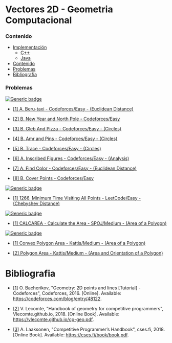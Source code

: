# Vectores 2D - Geometria Computacional

### Contenido

* [Implementación](#)
    * [C++](#)
    * [Java](#)
* [Contenido](#contenido)
* [Problemas](#problemas)
* [Bibliografia](#bibliografia)

### Problemas

[![Generic badge](https://img.shields.io/badge/CodeForces-Easy-green.svg)](https://codeforces.com/problemset)

* [[1] A. Beru-taxi - Codeforces/Easy - (Euclidean Distance)](https://codeforces.com/contest/706/problem/A)

* [[2] B. New Year and North Pole - Codeforces/Easy](https://codeforces.com/problemset/problem/750/B)

* [[3] B. Gleb And Pizza - Codeforces/Easy - (Circles)](https://codeforces.com/contest/842/problem/B)

* [[4] B. Amr and Pins - Codeforces/Easy - (Circles)](https://codeforces.com/problemset/problem/507/B)

* [[5] B. Trace - Codeforces/Easy - (Circles)](https://codeforces.com/problemset/problem/157/B)

* [[6] A. Inscribed Figures - Codeforces/Easy - (Analysis)](https://codeforces.com/problemset/problem/1156/A)

* [[7] A. Find Color - Codeforces/Easy - (Euclidean Distance)](https://codeforces.com/problemset/problem/40/A)

* [[8] B. Cover Points - Codeforces/Easy](https://codeforces.com/problemset/problem/1047/B)

[![Generic badge](https://img.shields.io/badge/LeetCode-Easy-green.svg)](https://leetcode.com/problemset/all/?topicSlugs=geometry&difficulty=Easy)

* [[1] 1266. Minimum Time Visiting All Points - LeetCode/Easy - (Chebyshev Distance)](https://leetcode.com/problems/minimum-time-visiting-all-points/)

[![Generic badge](https://img.shields.io/badge/SPOJ-Medium-yellow.svg)](https://www.spoj.com/problems/classical/)

* [[1] CALCAREA - Calculate the Area - SPOJ/Medium - (Area of a Polygon)](https://www.spoj.com/problems/CALCAREA/)

[![Generic badge](https://img.shields.io/badge/Kattis-Medium-yellow.svg)](https://open.kattis.com/problems)

* [[1] Convex Polygon Area - Kattis/Medium - (Area of a Polygon)](https://open.kattis.com/problems/convexpolygonarea)

* [[2] Polygon Area - Kattis/Medium - (Area and Orientation of a Polygon)](https://open.kattis.com/problems/polygonarea)

# Bibliografia

* [[1]](https://codeforces.com/blog/entry/48122) O. Bacherikov, "Geometry: 2D points and lines [Tutorial] - Codeforces", Codeforces, 2016. [Online]. Available: https://codeforces.com/blog/entry/48122.

* [[2]](https://vlecomte.github.io/cp-geo.pdf) V. Lecomte, "Handbook of geometry for competitive programmers", Vlecomte.github.io, 2018. [Online Book]. Available: https://vlecomte.github.io/cp-geo.pdf.

* [[3]](https://cses.fi/book/book.pdf) A. Laaksonen, "Competitive Programmer’s Handbook", cses.fi, 2018. [Online Book]. Available: https://cses.fi/book/book.pdf.